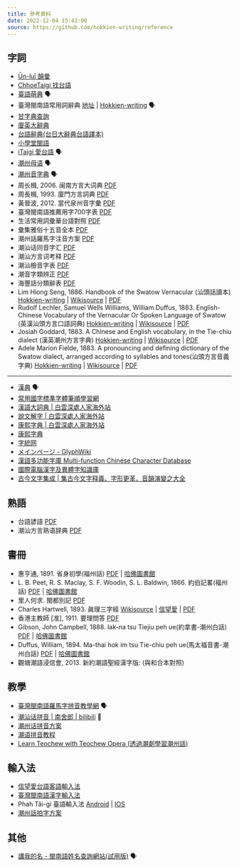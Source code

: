 ```yaml
---
title: 參考資料
date: 2022-12-04 15:43:00
source: https://github.com/hokkien-writing/reference
---
```


## 字詞

* [Ūn-luī 韻彙](https://unlui.enatsu.top/)
* [ChhoeTaigi 找台語](https://chhoe.taigi.info/)
* [臺語萌典](https://www.moedict.tw/'%E7%99%BC%E7%A9%8E) 🗣️ 
* 臺灣閩南語常用詞辭典 [地址](https://twblg.dict.edu.tw/holodict_new/index.html) | [Hokkien-writing](https://hokkien-writing.github.io/holodict/) 🗣️ 
* [甘字典查詢](http://taigi.fhl.net/dick/index.html)
* [廈英大辭典](https://minhakka.ling.sinica.edu.tw/bkg/chong-su-tian.php)
* [台語辭典(台日大辭典台語譯本)](http://minhakka.ling.sinica.edu.tw/taijittian/) 
* [小學堂閩語](https://xiaoxue.iis.sinica.edu.tw/minyu) 
* [iTaigi 愛台語](https://itaigi.tw/k/%E5%8F%B0%E8%AA%9E/) 🗣️ 
* [潮州母语](https://www.mogher.com/) 🗣️
* [潮州音字典](http://www.czyzd.com/) 🗣️
* 周长楫, 2006. 闽南方言大词典 [PDF](https://raw.githubusercontent.com/hokkien-writing/reference/main/book/闽南方言大词典.pdf) 
* 周長楫, 1993. 廈門方言詞典 [PDF](https://raw.githubusercontent.com/hokkien-writing/reference/main/book/厦门话词典.pdf) 
* 黃晉波, 2012. 當代泉州音字彙 [PDF](book/當代泉州音字彙.pdf)
* 臺灣閩南語推薦用字700字表 [PDF](https://raw.githubusercontent.com/hokkien-writing/reference/main/book/臺灣閩南語推薦用字700字表.pdf) 
* 生活常用詞彙華台語對照 [PDF](https://raw.githubusercontent.com/hokkien-writing/reference/main/book/生活常用詞彙華台語對照.pdf) 
* 彙集雅俗十五音全本 [PDF](https://raw.githubusercontent.com/hokkien-writing/reference/main/book/彙集雅俗十五音全本.pdf) 
* 潮州話羅馬字注音方案 [PDF](http://tappcdn.resources.teochew.pw/files/20170114001.pdf) 
* 潮汕话同音字汇 [PDF](https://raw.githubusercontent.com/hokkien-writing/reference/main/book/潮汕话同音字汇.pdf) 
* 潮汕方言词考释 [PDF](https://raw.githubusercontent.com/hokkien-writing/reference/main/book/潮汕方言词考释.pdf) 
* 潮汕檢音字表 [PDF](https://raw.githubusercontent.com/hokkien-writing/reference/main/book/潮汕檢音字表.pdf) 
* 潮音字類辨正 [PDF](https://raw.githubusercontent.com/hokkien-writing/reference/main/book/潮音字類辨正.pdf) 
* 海豐話分類辭表 [PDF](https://raw.githubusercontent.com/hokkien-writing/reference/main/book/海豐話分類辭表.pdf) 
* Lim Hiong Seng, 1886. Handbook of the Swatow Vernacular (汕頭話讀本) [Hokkien-writing](https://hokkien-writing.github.io/Handbook_of_the_Swatow_Vernacular) | [Wikisource](https://en.wikisource.org/wiki/Handbook_of_the_Swatow_Vernacular) | [PDF](https://raw.githubusercontent.com/hokkien-writing/reference/main/book/Handbook_of_the_Swatow_Vernacular.pdf)
* Rudolf Lechler, Samuel Wells Williams, William Duffus, 1883. English-Chinese Vocabulary of the Vernacular Or Spoken Language of Swatow (英漢汕頭方言口語詞典) [Hokkien-writing](https://hokkien-writing.github.io/English-Chinese_Vocabulary_of_the_Vernacular_Or_Spoken_Language_of_Swatow) | [Wikisource](https://en.wikisource.org/wiki/English-Chinese_Vocabulary_of_the_Vernacular_Or_Spoken_Language_of_Swatow) | [PDF](https://raw.githubusercontent.com/hokkien-writing/reference/main/book/English-Chinese_Vocabulary_of_the_Vernacular_Or_Spoken_Language_of_Swatow.pdf)
* Josiah Goddard, 1883. A Chinese and English vocabulary, in the Tie-chiu dialect (漢英潮州方言字典)  [Hokkien-writing](https://hokkien-writing.github.io/A_Chinese_and_English_vocabulary,_in_the_Tie-chiu_dialect) | [Wikisource](https://en.wikisource.org/wiki/A_Chinese_and_English_vocabulary,_in_the_Tie-chiu_dialect) | [PDF](https://raw.githubusercontent.com/hokkien-writing/reference/main/book/A_Chinese_and_English_vocabulary,_in_the_Tie-chiu_dialect.pdf)
* Adele Marion Fielde, 1883. A pronouncing and defining dictionary of the Swatow dialect, arranged according to syllables and tones(汕頭方言音義字典) [Hokkien-writing](https://hokkien-writing.github.io/A_Pronouncing_and_Defining_Dictionary_of_the_Swatow_Dialect) | [Wikisource](https://en.wikisource.org/wiki/Dictionary_of_the_Swatow_dialect) | [PDF](https://raw.githubusercontent.com/hokkien-writing/reference/main/book/A_Pronouncing_and_Defining_Dictionary_of_the_Swatow_Dialect.pdf)

---

* [漢典](https://www.zdic.net/) 🗣️
* [常用國字標準字體筆順學習網](http://stroke-order.learningweb.moe.edu.tw/character.do)
* [漢語大詞典 | 白雲深處人家海外站](https://homeinmists.ilotus.org/hd/hydcd.php)
* [說文解字 | 白雲深處人家海外站](https://homeinmists.ilotus.org/shuowen/find_all.php)
* [康熙字典 | 白雲深處人家海外站](https://homeinmists.ilotus.org/kangxi/Kangxi.php)
* [康熙字典](http://kangxi.adcs.org.tw/kangxizidian/)
* [字統网](https://zi.tools/)
* [メインページ - GlyphWiki](http://glyphwiki.org/wiki/)
* [漢語多功能字庫 Multi-function Chinese Character Database](https://humanum.arts.cuhk.edu.hk/Lexis/lexi-mf/)
* [國際電腦漢字及異體字知識庫](https://chardb.iis.sinica.edu.tw/)
* [古今文字集成 | 集古今文字释義、字形更革、音韻演變之大全](http://ccamc.co/index.php)

## 熟語

* 台語諺語 [PDF](https://raw.githubusercontent.com/hokkien-writing/reference/main/book/台語諺語.pdf) 
* 潮汕方言熟语辞典 [PDF](https://raw.githubusercontent.com/hokkien-writing/reference/main/book/潮汕方言熟语辞典.pdf) 

## 書冊

* 惠亨通, 1891. 省身初學(福州話) [PDF](book/省身初學.pdf) | [哈佛圖書館](https://curiosity.lib.harvard.edu/chinese-rare-books/catalog/49-990081664440203941)
* L. B. Peet, R. S. Maclay, S. F. Woodin, S. L. Baldwin, 1866. 約伯記畧(福州話) [PDF](book/約伯記畧.pdf) | [哈佛圖書館](https://curiosity.lib.harvard.edu/chinese-rare-books/catalog/49-990081263560203941)
* 里人何求. 閩都別記 [PDF](book/闽都别记.pdf)
* Charles Hartwell, 1893. 眞理三字經 [Wikisource](https://wikisource.org/wiki/%E7%9C%9F%E7%90%86%E4%B8%89%E5%AD%97%E7%B6%93) | [信望愛](https://bible.fhl.net/ob/nob.html?book=38) | [PDF](book/眞理三字經.pdf)
* 香港主教師 [准], 1911. 要理問答 [PDF](book/要理問答.pdf)
* Gibson, John Campbell, 1888. Iak-na tsu Tiejiu peh ue(約拿書-潮州白話) [PDF](book/Iak-na_tsu_Tiejiu_peh_ue.pdf) | [哈佛圖書館](https://curiosity.lib.harvard.edu/chinese-rare-books/catalog/49-990081263180203941)
* Duffus, William, 1894. Ma-thai hok im tsu Tie-chiu peh ue(馬太福音書-潮州白話) [PDF](book/Ma-thai_hok_im_tsu_Tie-chiu_peh_ue.pdf) | [哈佛圖書館](https://curiosity.lib.harvard.edu/chinese-rare-books/catalog/49-990081283710203941)
* 觀塘潮語浸信會, 2013. 新約潮語聖經漢字版: (與和合本對照)

## 教學

* [臺灣閩南語羅馬字拼音教學網](https://tailo.moe.edu.tw/) 🗣️ 
* [潮汕话拼音 | 南舍郎 | bilibili](https://space.bilibili.com/1209420229/channel/collectiondetail?sid=202531) 📀
* [潮州话拼音方案](http://www.czyzd.com/data/chaopin)
* [潮语拼音教程](https://kahaani.github.io/gatian/index.html)
* [Learn Teochew with Teochew Opera (透過潮劇學習潮州話)](https://learn-teochew.github.io/tc-opera/)

## 輸入法

* [信望愛台語客語輸入法](http://taigi.fhl.net/TaigiIME/)
* [臺灣閩南語漢字輸入法](https://language.moe.gov.tw/files/people_files/blgsujip%201110721.pdf)
* Phah Tâi-gí 臺語輸入法 [Android](https://play.google.com/store/apps/details?id=com.taccotap.phahtaigi) | [IOS](https://apps.apple.com/tw/app/phahtaigi-%E5%8F%B0%E8%AA%9E%E8%BC%B8%E5%85%A5%E6%B3%95/id1455093650)
* [潮州話拍字方案](https://github.com/hokkien-writing/rime-teochew)

## 其他

* [講我的名 - 閩南語姓名查詢網站(試用版)](https://miasenn.moe.edu.tw/) 🗣️ 
